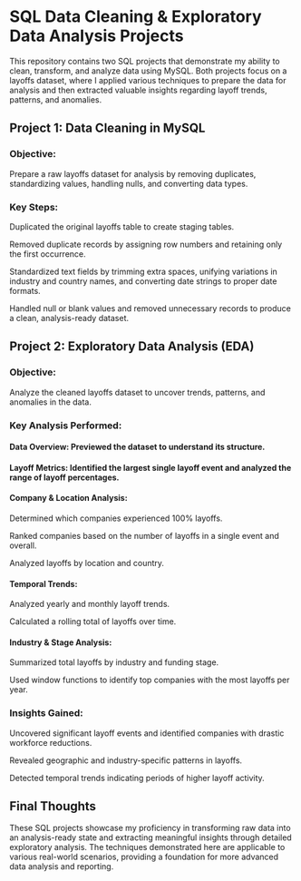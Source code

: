 # SQL Data Cleaning & Exploratory Data Analysis Projects

This repository contains two SQL projects that demonstrate my ability to clean, transform, and analyze data using MySQL. Both projects focus on a layoffs dataset, where I applied various techniques to prepare the data for analysis and then extracted valuable insights regarding layoff trends, patterns, and anomalies.

## Project 1: Data Cleaning in MySQL
### Objective:
Prepare a raw layoffs dataset for analysis by removing duplicates, standardizing values, handling nulls, and converting data types.

### Key Steps:

Duplicated the original layoffs table to create staging tables.

Removed duplicate records by assigning row numbers and retaining only the first occurrence.

Standardized text fields by trimming extra spaces, unifying variations in industry and country names, and converting date strings to proper date formats.

Handled null or blank values and removed unnecessary records to produce a clean, analysis-ready dataset.

## Project 2: Exploratory Data Analysis (EDA)
### Objective:
Analyze the cleaned layoffs dataset to uncover trends, patterns, and anomalies in the data.

### Key Analysis Performed:

#### Data Overview: Previewed the dataset to understand its structure.

#### Layoff Metrics: Identified the largest single layoff event and analyzed the range of layoff percentages.

#### Company & Location Analysis:
Determined which companies experienced 100% layoffs.

Ranked companies based on the number of layoffs in a single event and overall.

Analyzed layoffs by location and country.

#### Temporal Trends:
Analyzed yearly and monthly layoff trends.

Calculated a rolling total of layoffs over time.

#### Industry & Stage Analysis:
Summarized total layoffs by industry and funding stage.

Used window functions to identify top companies with the most layoffs per year.

### Insights Gained:

Uncovered significant layoff events and identified companies with drastic workforce reductions.

Revealed geographic and industry-specific patterns in layoffs.

Detected temporal trends indicating periods of higher layoff activity.

## Final Thoughts
These SQL projects showcase my proficiency in transforming raw data into an analysis-ready state and extracting meaningful insights through detailed exploratory analysis. The techniques demonstrated here are applicable to various real-world scenarios, providing a foundation for more advanced data analysis and reporting.
